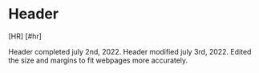 # Header

[HR] [#hr]

Header completed july 2nd, 2022.
Header modified july 3rd, 2022. Edited the size and margins to fit webpages more accurately.
